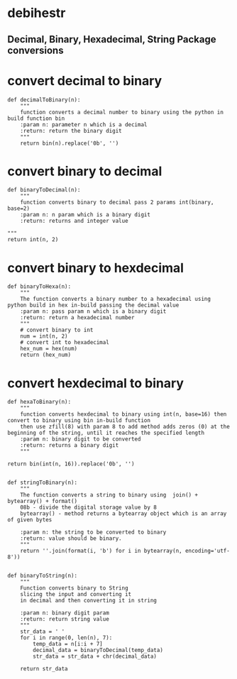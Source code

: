 
# debihestr

## Decimal, Binary, Hexadecimal, String Package conversions
 
# convert decimal to binary

    def decimalToBinary(n):
        """
        function converts a decimal number to binary using the python in build function bin
        :param n: parameter n which is a decimal
        :return: return the binary digit
        """
        return bin(n).replace('0b', '')

# convert binary to decimal

    def binaryToDecimal(n):
        """
        function converts binary to decimal pass 2 params int(binary, base=2)
        :param n: n param which is a binary digit
        :return: returns and integer value

    """
    return int(n, 2)


# convert binary to hexdecimal


    def binaryToHexa(n):
        """
        The function converts a binary number to a hexadecimal using python build in hex in-build passing the decimal value
        :param n: pass param n which is a binary digit
        :return: return a hexadecimal number
        """
        # convert binary to int
        num = int(n, 2)
        # convert int to hexadecimal
        hex_num = hex(num)
        return (hex_num)


# convert hexdecimal to binary
    def hexaToBinary(n):
        """
        function converts hexdecimal to binary using int(n, base=16) then convert to binary using bin in-build function
        then use zfill(8) with param 8 to add method adds zeros (0) at the beginning of the string, until it reaches the specified length
        :param n: binary digit to be converted
        :return: returns a binary digit
        """

    return bin(int(n, 16)).replace('0b', '')


    def stringToBinary(n):
        """
        The function converts a string to binary using  join() + bytearray() + format()
        08b - divide the digital storage value by 8
        bytearray() - method returns a bytearray object which is an array of given bytes
    
        :param n: the string to be converted to binary
        :return: value should be binary.
        """
        return ''.join(format(i, 'b') for i in bytearray(n, encoding='utf-8'))


    def binaryToString(n):
        """
        Function converts binary to String
        slicing the input and converting it
        in decimal and then converting it in string
    
        :param n: binary digit param
        :return: return string value
        """
        str_data = ' '
        for i in range(0, len(n), 7):
            temp_data = n[i:i + 7]
            decimal_data = binaryToDecimal(temp_data)
            str_data = str_data + chr(decimal_data)
            
        return str_data

